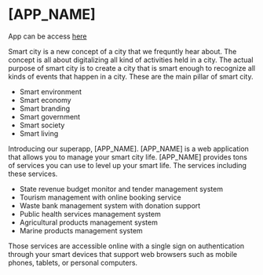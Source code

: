 # [APP_NAME]

App can be access [here](https://pbp-smart-city.herokuapp.com/)

Smart city is a new concept of a city that we frequntly hear about. The concept is all about digitalizing all kind of activities held in a city. The actual purpose of smart city is to create a city that is smart enough to recognize all kinds of events that happen in a city. These are the main pillar of smart city.

- Smart environment
- Smart economy
- Smart branding
- Smart government
- Smart society
- Smart living

Introducing our superapp, [APP_NAME]. [APP_NAME] is a web application that allows you to manage your smart city life. [APP_NAME] provides tons of services you can use to level up your smart life. The services including these services.

- State revenue budget monitor and tender management system
- Tourism management with online booking service
- Waste bank management system with donation support
- Public health services management system 
- Agricultural products management system
- Marine products management system

Those services are accessible online with a single sign on authentication through your smart devices that support web browsers such as mobile phones, tablets, or personal computers.
